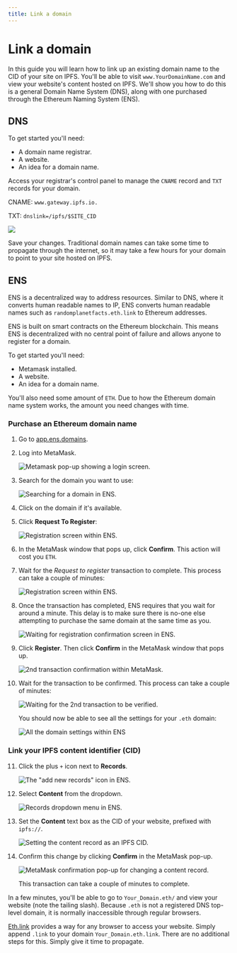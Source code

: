 ```yaml
---
title: Link a domain
---
```


# Link a domain

In this guide you will learn how to link up an existing domain name to the CID of your site on IPFS. You'll be able to visit `www.YourDomainName.com` and view your website's content hosted on IPFS. We'll show you how to do this is a general Domain Name System (DNS), along with one purchased through the Ethereum Naming System (ENS).

## DNS

To get started you'll need:

- A domain name registrar.
- A website.
- An idea for a domain name.

Access your registrar's control panel to manage the `CNAME` record and `TXT` records for your domain.

CNAME: `www.gateway.ipfs.io.`

TXT: `dnslink=/ipfs/$SITE_CID`

![](./images/link-a-domain/dns-add-content-record.png)

Save your changes. Traditional domain names can take some time to propagate through the internet, so it may take a few hours for your domain to point to your site hosted on IPFS.

## ENS

<!-- What the ENS is. What it's used for. -->

ENS is a decentralized way to address resources. Similar to DNS, where it converts human readable names to IP, ENS converts human readable names such as `randomplanetfacts.eth.link` to Ethereum addresses.

<!-- How it compares to other DNS systems. -->

ENS is built on smart contracts on the Ethereum blockchain. This means ENS is decentralized with no central point of failure and allows anyone to register for a domain.

To get started you'll need:

- Metamask installed.
- A website.
- An idea for a domain name.

You'll also need some amount of `ETH`. Due to how the Ethereum domain name system works, the amount you need changes with time.

### Purchase an Ethereum domain name

1. Go to [app.ens.domains](https://app.ens.domains/).
2. Log into MetaMask.

   ![Metamask pop-up showing a login screen.](./images/link-a-domain/ens-metamask-log-into-key.png)

3. Search for the domain you want to use:

   ![Searching for a domain in ENS.](./images/link-a-domain/ens-search-for-domain-name.png)

4. Click on the domain if it's available.
5. Click **Request To Register**:

   ![Registration screen within ENS.](./images/link-a-domain/ens-request-to-register.png)

6. In the MetaMask window that pops up, click **Confirm**. This action will cost you `ETH`.
7. Wait for the _Request to register_ transaction to complete. This process can take a couple of minutes:

   ![Registration screen within ENS.](./images/link-a-domain/ens-registration-transaction-pending.png)

8. Once the transaction has completed, ENS requires that you wait for around a minute. This delay is to make sure there is no-one else attempting to purchase the same domain at the same time as you.

   ![Waiting for registration confirmation screen in ENS.](./images/link-a-domain/ens-wait-a-minute.png)

9. Click **Register**. Then click **Confirm** in the MetaMask window that pops up.

   ![2nd transaction confirmation within MetaMask.](./images/link-a-domain/ens-metamask-complete-registration-transaction.png)

10. Wait for the transaction to be confirmed. This process can take a couple of minutes:

    ![Waiting for the 2nd transaction to be verified.](./images/link-a-domain/ens-complete-registration.png)

    You should now be able to see all the settings for your `.eth` domain:

    ![All the domain settings within ENS](./images/link-a-domain/ens-domain-settings-page.png)

### Link your IPFS content identifier (CID)

11. Click the plus `+` icon next to **Records**.

    ![The "add new records" icon in ENS.](./images/link-a-domain/ens-add-records-icon.png)

12. Select **Content** from the dropdown.

    ![Records dropdown menu in ENS.](./images/link-a-domain/ens-add-content-record.png)

13. Set the **Content** text box as the CID of your website, prefixed with `ipfs://`.

    ![Setting the content record as an IPFS CID.](./images/link-a-domain/ens-set-content-record-as-ipfs-cid.png)

14. Confirm this change by clicking **Confirm** in the MetaMask pop-up.

    ![MetaMask confirmation pop-up for changing a content record.](./images/link-a-domain/ens-metamask-content-record-transaction.png)

    This transaction can take a couple of minutes to complete.

In a few minutes, you'll be able to go to `Your_Domain.eth/` and view your website (note the tailing slash). Because `.eth` is not a registered DNS top-level domain, it is normally inaccessible through regular browsers.

[Eth.link](https://eth.link/) provides a way for any browser to access your website. Simply append `.link` to your domain `Your_Domain.eth.link`. There are no additional steps for this. Simply give it time to propagate.
